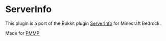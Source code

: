 # ServerInfo

This plugin is a port of the Bukkit plugin [ServerInfo](https://dev.bukkit.org/projects/zombiestrikersserverinfo?gameCategorySlug=bukkit-plugins&projectID=91387) for Minecraft Bedrock.

Made for [PMMP](https://pmmp.io/)
